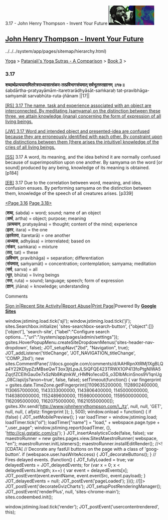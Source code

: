 3.17 - John Henry Thompson - Invent Your Future [![John Henry Thompson - Invent Your Future](../../../_/rsrc/1329567069254/config/customLogo.gif-revision=6.png)](../../../index.html)

[John Henry Thompson - Invent Your Future](../../../index.html)
---------------------------------------------------------------

../../../system/app/pages/sitemap/hierarchy.html)
    

[Yoga](../../../yoga.html)‎ > ‎[Patanjali's Yoga Sutras - A Comparison](../../patanjani.html)‎ > ‎[Book 3](../book-3.html)‎ > ‎

### 3.17

**शब्दार्थप्रत्ययामामितरेत्रराध्यासात्संकरः तत्प्रविभागसंयमात् सर्वभूतरुतज्ञानम् ॥१७॥**  
śabdārtha-pratyayāmām-itaretrarādhyāsāt-saṁkaraḥ tat-pravibhāga-saṁyamāt sarvabhūta-ruta-jñānam ||17||  
  
  
[\[RS\] 3.17 The name, task and experience associated with an object are interconnected. By meditating (samyama) on the distinction between these three, we attain knowledge (jnana) concerning the form of expression of all living beings.](http://www.ashtangayoga.info/philosophy/yoga-sutra-patanjali/chapter-3/item/shabdartha-pratyayamam-itaretraradhyasat-sankarah/)  
  
[\[JW\] 3.17 Word and intended object and presented-idea are confused because they are erroneously identified with each other. By constraint upon the distinctions between them \[there arises the intuitive\] knowledge of the cries of all living beings.](http://books.google.com/books?id=YzFImjtOxUwC&pg=PA233&ci=98%2C679%2C746%2C139&source=bookclip)  
  
[\[SS\]](http://www.amazon.com/Yoga-Sutras-Patanjali-Commentary-Satchidananda/dp/0932040381) 3.17 A word, its meaning, and the idea behind it are normally confused because of superimposition upon one another. By samyama on the word \[or sound\] produced by any being, knowledge of its meaning is obtained. \[p184\]  
  
[\[EB\]](http://www.amazon.com/Yoga-Sutras-Patanjali-Translation-Commentary/dp/0865477361/ref=sr_1_1?ie=UTF8&s=books&qid=1250508322&sr=1-1) 3.17 Due to the correlation between word, meaning, and idea, confusion ensues. By performing samyama on the distinction between them, knowledge of the speech of all creatures arises. \[p339\]  
  
[<Page 3.16](316.html)  [Page 3.18>](318.html)  
  

(**शब्द**, śabda) = word; sound; name of an object  
(**अर्थ**, artha) = object; purpose; meaning  
 (**प्रत्ययान**, pratyayāna) = thought; content of the mind; experience  
(**इतर**, itara) = the one  
(**इतरेतरा**, itaretarā) = one another  
(**अध्यास**, adhyāsa) = interrelated; based on  
(**संकर**, saṁkara) = mixture  
(**तत्**, tat) = these  
(**प्रविभाग**, pravibhāga) = separation; differentiation  
(**संयमात्**, saṁyamāt) = concentration; contemplation; samyama; meditation  
(**सर्व**, sarva) = all  
(**भूत**, bhūta) = living beings  
(**रुत**, ruta) = sound; language; speech; form of expression  
(**ज्ञान**, jñāna) = knowledge; understanding

Comments

[Sign in](https://accounts.google.com/ServiceLogin?continue=http://sites.google.com/a/johnhenrythompson.com/jht/yoga/patanjani/book-3/317&service=jotspot)|[Recent Site Activity](../../../system/app/pages/recentChanges.html)|[Report Abuse](http://sites.google.com/a/johnhenrythompson.com/jht/system/app/pages/reportAbuse)|[Print Page](javascript:;)|Powered By **[Google Sites](http://sites.google.com/site)**

window.jstiming.load.tick('sjl'); window.jstiming.load.tick('jl'); sites.Searchbox.initialize( 'sites-searchbox-search-button', {"object":\[\]}\['object'\], 'search-site', {"label":"Configure search options...","url":"/system/app/pages/admin/settings"}); gsites.HoverPopupMenu.createSiteDropdownMenus('sites-header-nav-dropdown', false); JOT\_setupNav("2bd", "Navigation", true); JOT\_addListener('titleChange', 'JOT\_NAVIGATION\_titleChange', 'COMP\_2bd'); new sites.CommentPane('//docs.google.com/comments/d/AAHRpnXtRMj1XgBLQa4Y22KDIypZzMBseQwT3ox3jtLpaJLSiQFQE423TRWX1OP413foPtgNIWA5ZqrjfZCElhGau0e7xSzNb8KqtnkW\_rHMNo1ecoDS\_o3DlbMcinSnos9V1qnUg\_08C/api/js?anon=true', false, false); setTimeout(function() { var fingerprint = gsites.date.TimeZone.getFingerprint(\[1109635200000, 1128902400000, 1130657000000, 1143333000000, 1143806400000, 1145000000000, 1146380000000, 1152489600000, 1159800000000, 1159500000000, 1162095000000, 1162075000000, 1162105500000\]); gsites.Xhr.send('http://www.johnhenrythompson.com/\_/tz', null, null, 'GET', null, null, { afjstz: fingerprint }); }, 500); window.onload = function() { if (false) { JOT\_setMobilePreview(); } var loadTimer = window.jstiming.load; loadTimer.tick("ol"); loadTimer\["name"\] = "load," + webspace.page.type + ",user\_page"; window.jstiming.report(loadTimer, {}, 'http://csi.gstatic.com/csi'); } JOT\_insertAnalyticsCode(false, false); var maestroRunner = new gsites.pages.view.SitesMaestroRunner( webspace, "en"); maestroRunner.initListeners(); maestroRunner.installEditRender(); //<!\[CDATA\[ // Decorate any fastUI buttons on the page with a class of 'goog-button'. if (webspace.user.hasWriteAccess) { JOT\_decorateButtons(); } // Fires delayed events. (function() { JOT\_fullyLoaded = true; var delayedEvents = JOT\_delayedEvents; for (var x = 0; x < delayedEvents.length; x++) { var event = delayedEvents\[x\]; JOT\_postEvent(event.eventName, event.eventSrc, event.payload); } JOT\_delayedEvents = null; JOT\_postEvent('pageLoaded'); })(); //\]\]> JOT\_postEvent('decorateGvizCharts'); JOT\_setupPostRenderingManager(); JOT\_postEvent('renderPlus', null, 'sites-chrome-main'); sites.codeembed.init();

window.jstiming.load.tick('render'); JOT\_postEvent('usercontentrendered', this);